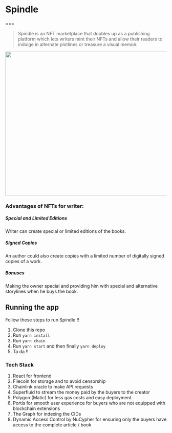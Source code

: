 # Spindle
===

> Spindle is an NFT marketplace that doubles up as a publishing platform which lets writers mint their NFTs and allow their readers to indulge in alternate plotlines or treasure a visual memoir.


<p align="center">
  <img width="800" height="450" src="Spindle/packages/react-app/src/assets/spindle.png/600/450">
</p>

### Advantages of NFTs for writer:

##### Special and Limited Editions
Writer can create special or limited editions of the books.

##### Signed Copies
An author could also create copies with a limited number of digitally signed copies of a work.

##### Bonuses
Making the owner special and providing him with special and alternative storylines when he buys the book.



## Running the app

Follow these steps to run Spindle !!

1. Clone this repo
2. Run `yarn install`
3. Run `yarn chain`
4. Run `yarn start` and then finally `yarn deploy`
5. Ta da !!


### Tech Stack


1. React for frontend 
2. Filecoin for storage and to avoid censorship
3. Chainlink oracle to make API requests 
4. Superfluid to stream the money paid by the buyers to the creator
5. Polygon (Matic) for less gas costs and easy deployment
6. Portis for smooth user experience for buyers who are not equipped with blockchain extensions
7. The Graph for indexing the CIDs
8. Dynamic Access Control by NuCypher for ensuring only the buyers have access to the complete article / book
